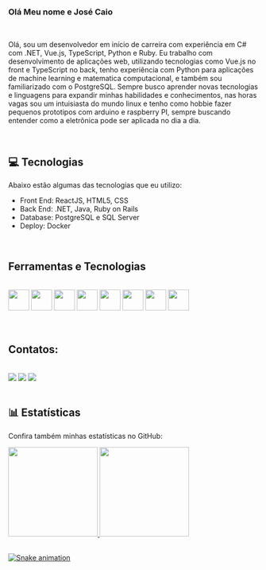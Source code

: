 ### Olá Meu nome e José Caio

</br>

Olá, sou um desenvolvedor em início de carreira com experiência em C# com .NET, Vue.js, TypeScript, Python e Ruby. Eu trabalho com desenvolvimento de aplicações web, utilizando tecnologias como Vue.js no front e TypeScript no back, tenho experiência com Python para aplicações de machine learning e matematica computacional, e também sou familiarizado com o PostgreSQL. Sempre busco aprender novas tecnologias e linguagens para expandir minhas habilidades e conhecimentos, nas horas vagas sou um intuisiasta do mundo linux e tenho como hobbie fazer pequenos prototipos com arduino e raspberry PI, sempre buscando entender como a eletrônica pode ser aplicada no dia a dia.

</br>

## :computer: Tecnologias
Abaixo estão algumas das tecnologias que eu utilizo:

- Front End: ReactJS, HTML5, CSS
- Back End: .NET, Java, Ruby on Rails
- Database: PostgreSQL e SQL Server
- Deploy: Docker

</br>

## Ferramentas e Tecnologias

</br>

<div>

<img src="https://cdn.jsdelivr.net/gh/devicons/devicon/icons/linux/linux-original.svg" height="42" width="42"/>   
<img src="https://cdn.jsdelivr.net/gh/devicons/devicon/icons/ruby/ruby-original-wordmark.svg" height="42" width="42"/>
<img src="https://cdn.jsdelivr.net/gh/devicons/devicon/icons/dotnetcore/dotnetcore-original.svg" height="42" width="42"/>
<img src="https://cdn.jsdelivr.net/gh/devicons/devicon/icons/docker/docker-original.svg" height="42" width="42"/>
<img src="https://cdn.jsdelivr.net/gh/devicons/devicon/icons/python/python-original.svg" height="42" width="42"/>
<img src="https://cdn.jsdelivr.net/gh/devicons/devicon/icons/django/django-plain.svg" height="42" width="42"/>
<img src="https://cdn.jsdelivr.net/gh/devicons/devicon/icons/postgresql/postgresql-original.svg" height="42" width="42"/>
<img src="https://cdn.jsdelivr.net/gh/devicons/devicon/icons/html5/html5-original.svg" height="42" width="42"/>
</div>

</br>


</br>

## Contatos:

</br>

<div>
<a href="https://instagram.com/jose.caio.44/" target="_blank"><img src="https://img.shields.io/badge/-Instagram-%23E4405F?style=for-the-badge&logo=instagram&logoColor=white" target="_blank"></a>
<a href = "mailto:jose.caio@academico.ifg.edu.br"><img src="https://img.shields.io/badge/Gmail-D14836?style=for-the-badge&logo=gmail&logoColor=white" target="_blank"></a>
<a href="https://www.linkedin.com/in/josé-caio-cunha-835066187/" target="_blank"><img src="https://img.shields.io/badge/-LinkedIn-%230077B5?style=for-the-badge&logo=linkedin&logoColor=white" target="_blank"></a>   
</div>

</br>

## :bar_chart: Estatísticas
Confira também minhas estatísticas no GitHub:

<div>
<a href="https://github.com/JoseCaio44">
<img height="180em" src="https://github-readme-stats.vercel.app/api/top-langs/?username=JoseCaio44&layout=compact&langs_count=7&theme=dracula"/>
<img height="180em" src="https://github-readme-stats.vercel.app/api?username=JoseCaio44&show_icons=true&theme=dracula&include_all_commits=true&count_private=true"/>
</div>

</br>

![Snake animation](https://github.com/JoseCaio44/JoseCaio44/blob/output/github-contribution-grid-snake.svg)
          
